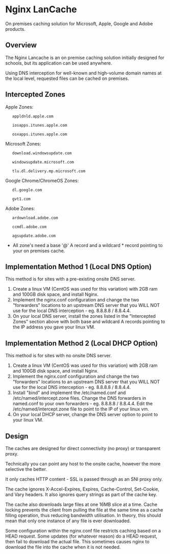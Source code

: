 # Nginx LanCache

On premises caching solution for Microsoft, Apple, Google and Adobe products.

## Overview

The Nginx Lancache is an on premise caching solution initially designed for schools, but its application can be used anywhere.

Using DNS interception for well-known and high-volume domain names at the local level, requested files can be cached on premises.

## Intercepted Zones

Apple Zones:

       appldnld.apple.com
       
       iosapps.itunes.apple.com
       
       osxapps.itunes.apple.com

Microsoft Zones:

       download.windowsupdate.com
       
       windowsupdate.microsoft.com
       
       tlu.dl.delivery.mp.microsoft.com

Google Chrome/ChromeOS Zones:

       dl.google.com
       
       gvt1.com

Adobe Zones:

       ardownload.adobe.com
       
       ccmdl.adobe.com
       
       agsupdate.adobe.com

* All zone's need a base '@' A record and a wildcard * record pointing to your on premises cache.

## Implementation Method 1 (Local DNS Option)

This method is for sites with a pre-existing onsite DNS server.

1. Create a linux VM (CentOS was used for this variation) with 2GB ram and 100GB disk space, and install Nginx.
2. Implement the nginx.conf configuration and change the two "forwarders" locations to an upstream DNS server that you WILL NOT use
   for the local DNS interception - eg. 8.8.8.8 / 8.8.4.4.
3. On your local DNS server, install the zones listed in the "Intercepted Zones" section above with both base and wildcard A records pointing to the IP address you gave your linux VM.

## Implementation Method 2 (Local DHCP Option)

This method is for sites with no onsite DNS server.

1. Create a linux VM (CentOS was used for this variation) with 2GB ram and 100GB disk space, and install Nginx.
2. Implement the nginx.conf configuration and change the two "forwarders" locations to an upstream DNS server that you WILL NOT use
   for the local DNS interception - eg. 8.8.8.8 / 8.8.4.4.
3. Install "bind" and implement the /etc/named.conf and /etc/named/intercept.zone files. Change the DNS forwarders in named.conf to
   your own forwarders - eg. 8.8.8.8 / 8.8.4.4. Edit the /etc/named/intercept.zone file to point to the IP of your linux vm.
4. On your local DHCP server, change the DNS server option to point to your linux VM.

## Design

The caches are designed for direct connectivity (no proxy) or transparent proxy.

Technically you can point any host to the onsite cache, however the more selective the better.

It only caches HTTP content - SSL is passed through as an SNI proxy only.

The cache ignores X-Accel-Expires, Expires, Cache-Control, Set-Cookie, and Vary headers. It also ignores query strings as part of
the cache key.

The cache also downloads large files at one 16MB slice at a time. Cache locking prevents the client from pulling the file at the same
time as a cache filling operation, thus reducing bandwidth utilisation. In theory, this should mean that only one instance of any file
is ever downloaded.

Some configuration within the nginx.conf file restricts caching based on a HEAD request. Some updates (for whatever reason) do a HEAD request, then fail to download the actual file. This sometimes causes nginx to download the file into the cache when it is not needed.
